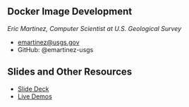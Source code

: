 ## Docker Image Development 
_Eric Martinez, Computer Scientist at U.S. Geological Survey_ 
* emartinez@usgs.gov
* GitHub: @emartinez-usgs


## Slides and Other Resources
* [Slide Deck](https://github.com/emartinez-usgs/dvlp-dnvr-demo/raw/master/Docker%20Image%20Development.pdf)
* [Live Demos](https://github.com/emartinez-usgs/dvlp-dnvr-demo)
